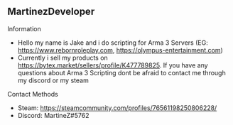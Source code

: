 ## MartinezDeveloper
Information
- Hello my name is Jake and i do scripting for Arma 3 Servers (EG: https://www.rebornroleplay.com, https://olympus-entertainment.com)
- Currently i sell my products on https://bytex.market/sellers/profile/K477789825. If you have any questions about Arma 3 Scripting dont be afraid to contact me through my discord or my steam

Contact Methods
- Steam: https://steamcommunity.com/profiles/76561198250806228/
- Discord: MartineZ#5762
